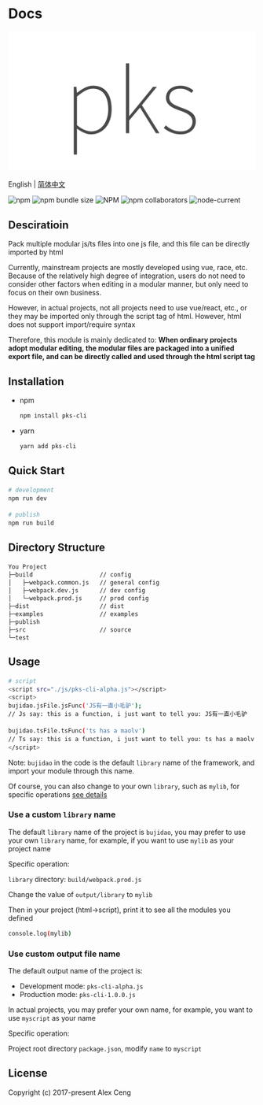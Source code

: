 <p align="center">
  <h1>Docs</h1>
</p>

<p align="center">
  <img src="https://raw.githubusercontent.com/bujidao/pks-cli/master/pks-logo.png" max-height="500px" />
</p>

  English | [简体中文](https://github.com/bujidao/pks-cli/blob/master/README.zh-CN.md)

  <img alt="npm" src="https://img.shields.io/npm/v/pks-cli">
  <img alt="npm bundle size" src="https://img.shields.io/bundlephobia/min/pks-cli">
  <img alt="NPM" src="https://img.shields.io/npm/l/pks-cli">
  <img alt="npm collaborators" src="https://img.shields.io/npm/collaborators/pks-cli">
  <img alt="node-current" src="https://img.shields.io/node/v/pks-cli">

## Desciratioin

Pack multiple modular js/ts files into one js file, and this file can be directly imported by html

Currently, mainstream projects are mostly developed using vue, race, etc. Because of the relatively high degree of integration, users do not need to consider other factors when editing in a modular manner, but only need to focus on their own business.

However, in actual projects, not all projects need to use vue/react, etc., or they may be imported only through the script tag of html. However, html does not support import/require syntax

Therefore, this module is mainly dedicated to: <strong>When ordinary projects adopt modular editing, the modular files are packaged into a unified export file, and can be directly called and used through the html script tag</strong>

## Installation

* npm

  ```bash
  npm install pks-cli
  ```

* yarn

  ```bash
  yarn add pks-cli
  ```

## Quick Start

```bash
# development
npm run dev

# publish
npm run build
```


## Directory Structure

```
You Project
├─build                   // config
│   ├─webpack.common.js   // general config
│   ├─webpack.dev.js      // dev config
│   └─webpack.prod.js     // prod config
├─dist                    // dist
├─examples                // examples
├─publish
├─src                     // source
└─test
```


## Usage

``` bash
# script
<script src="./js/pks-cli-alpha.js"></script>
<script>
bujidao.jsFile.jsFunc('JS有一直小毛驴');
// Js say: this is a function, i just want to tell you: JS有一直小毛驴

bujidao.tsFile.tsFunc('ts has a maolv')
// Ts say: this is a function, i just want to tell you: ts has a maolv
</script>
```

Note: `bujidao` in the code is the default `library` name of the framework, and import your module through this name.

Of course, you can also change to your own `library`, such as `mylib`, for specific operations <a href="#Use a custom library name">see details</a>

### Use a custom `library` name

The default `library` name of the project is `bujidao`, you may prefer to use your own `library` name, for example, if you want to use `mylib` as your project name

Specific operation:

`library` directory: `build/webpack.prod.js`

Change the value of `output/library` to `mylib`

Then in your project (html->script), print it to see all the modules you defined

```bash
console.log(mylib)
```

### Use custom output file name

The default output name of the project is:
* Development mode: `pks-cli-alpha.js`
* Production mode: `pks-cli-1.0.0.js`

In actual projects, you may prefer your own name, for example, you want to use `myscript` as your name

Specific operation:

Project root directory `package.json`, modify `name` to `myscript`

## License

Copyright (c) 2017-present Alex Ceng
